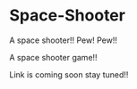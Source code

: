# Space-Shooter

A space shooter!! Pew! Pew!!

A space shooter game!!

Link is coming soon stay tuned!!

